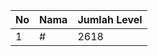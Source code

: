 | No | Nama            | Jumlah Level |
|----|-----------------|--------------|
| 1  | #    |    2618        |
